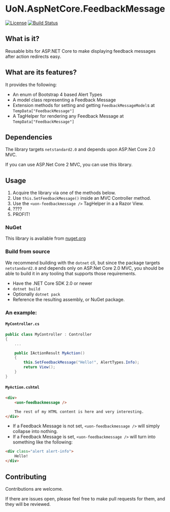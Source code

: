 # UoN.AspNetCore.FeedbackMessage

[![License](https://img.shields.io/badge/licence-MIT-blue.svg)](https://opensource.org/licenses/MIT)
[![Build Status](https://travis-ci.org/UniversityOfNottingham/UoN.AspNetCore.FeedbackMessage.svg?branch=develop)](https://travis-ci.org/UniversityOfNottingham/UoN.AspNetCore.FeedbackMessage)

## What is it?

Reusable bits for ASP.NET Core to make displaying feedback messages after action redirects easy.

## What are its features?

It provides the following:

- An enum of Bootstrap 4 based Alert Types
- A model class representing a Feedback Message
- Extension methods for setting and getting `FeedbackMessageModel`s at `TempData["FeedbackMessage"]`
- A TagHelper for rendering any Feedback Message at `TempData["FeedbackMessage"]`

## Dependencies

The library targets `netstandard2.0` and depends upon ASP.Net Core 2.0 MVC.

If you can use ASP.Net Core 2 MVC, you can use this library.

## Usage

1. Acquire the library via one of the methods below.
1. Use `this.SetFeedbackMessage()` inside an MVC Controller method.
1. Use the `<uon-feedbackmessage />` TagHelper in a a Razor View.
1. ????
1. PROFIT!

### NuGet

This library is available from [nuget.org](https://www.nuget.org/packages/UoN.AspNetCore.FeedbackMessage/)

### Build from source

We recommend building with the `dotnet` cli, but since the package targets `netstandard2.0` and depends only on ASP.Net Core 2.0 MVC, you should be able to build it in any tooling that supports those requirements.

- Have the .NET Core SDK 2.0 or newer
- `dotnet build`
- Optionally `dotnet pack`
- Reference the resulting assembly, or NuGet package.

### An example:

#### `MyController.cs`

``` csharp
public class MyController : Controller
{
    ...

    public IActionResult MyAction()
    {
        this.SetFeedbackMessage("Hello!", AlertTypes.Info);
        return View();
    }
}
```

#### `MyAction.cshtml`

``` html
<div>
    <uon-feedbackmessage />

    The rest of my HTML content is here and very interesting.
</div>
```

- If a Feedback Message is not set, `<uon-feedbackmessage />` will simply collapse into nothing.
- If a Feedback Message is set, `<uon-feedbackmessage />` will turn into something like the following:

``` html
<div class="alert alert-info">
    Hello!
</div>
```

## Contributing

Contributions are welcome.

If there are issues open, please feel free to make pull requests for them, and they will be reviewed.
